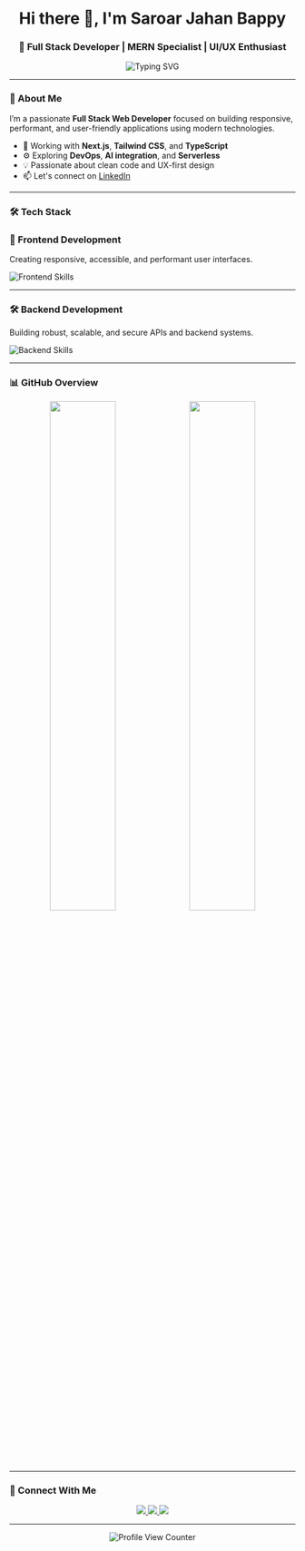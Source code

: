 <!-- Hero Section -->
<h1 align="center">Hi there 👋, I'm Saroar Jahan Bappy</h1>
<h3 align="center">🚀 Full Stack Developer | MERN Specialist | UI/UX Enthusiast</h3>

<p align="center">
  <img src="https://readme-typing-svg.demolab.com?font=Fira+Code&size=20&pause=1000&color=00BFFF&center=true&vCenter=true&width=500&lines=Full+Stack+Web+Developer;MERN+%7C+Next.js+%7C+TypeScript;Clean+%26+Performant+Code;Lifelong+Learner+%F0%9F%93%9A;Tech+Explorer+%F0%9F%9A%80" alt="Typing SVG" />
</p>

---

### 🌟 About Me

I’m a passionate **Full Stack Web Developer** focused on building responsive, performant, and user-friendly applications using modern technologies.

- 🔭 Working with **Next.js**, **Tailwind CSS**, and **TypeScript**
- ⚙️ Exploring **DevOps**, **AI integration**, and **Serverless**
- 💡 Passionate about clean code and UX-first design
- 📫 Let's connect on [LinkedIn](https://www.linkedin.com/in/saroar-jahan-bappy/)

---

### 🛠️ Tech Stack

<!-- Skills Section with SkillIcons -->

### 🎨 Frontend Development
Creating responsive, accessible, and performant user interfaces.

<p align="left">
  <img src="https://skillicons.dev/icons?i=react,nextjs,typescript,tailwind,redux,framer" alt="Frontend Skills" />
</p>

---

### 🛠 Backend Development
Building robust, scalable, and secure APIs and backend systems.

<p align="left">
  <img src="https://skillicons.dev/icons?i=nodejs,express,nestjs,mongodb,postgres,prisma" alt="Backend Skills" />
</p>


---

### 📊 GitHub Overview

<p align="center">
  <img src="https://github-readme-stats.vercel.app/api?username=MBappy-404&show_icons=true&hide_title=true&hide_rank=false&count_private=true&theme=tokyonight&hide_border=true" width="48%" />
  <img src="https://github-readme-streak-stats.herokuapp.com/?user=MBappy-404&theme=tokyonight&hide_border=true" width="48%" />
</p>

---

### 🔗 Connect With Me

<p align="center">
  <a href="https://www.linkedin.com/in/saroar-jahan-bappy/" target="_blank">
    <img src="https://img.shields.io/badge/LinkedIn-0A66C2?style=for-the-badge&logo=linkedin&logoColor=white" />
  </a>
  <a href="mailto:saroar.dev@gmail.com" target="_blank">
    <img src="https://img.shields.io/badge/Gmail-D14836?style=for-the-badge&logo=gmail&logoColor=white" />
  </a>
  <a href="https://github.com/MBappy-404" target="_blank">
    <img src="https://img.shields.io/badge/GitHub-181717?style=for-the-badge&logo=github&logoColor=white" />
  </a>
</p>

---

<p align="center">
  <img src="https://komarev.com/ghpvc/?username=MBappy-404&label=Profile+Views&color=0e75b6&style=flat-square" alt="Profile View Counter" />
</p>
